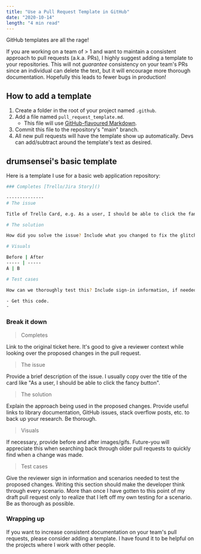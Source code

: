 ```yaml
---
title: "Use a Pull Request Template in GitHub"
date: "2020-10-14"
length: "4 min read"
---
```


GitHub templates are all the rage!

If you are working on a team of > 1 and want to maintain a consistent approach to pull requests (a.k.a. PRs), I highly suggest adding a template to your repositories. This will not _guarantee_ consistency on your team's PRs since an individual can delete the text, but it will encourage more thorough documentation. Hopefully this leads to fewer bugs in production!

## How to add a template

1. Create a folder in the root of your project named `.github`.
1. Add a file named `pull_request_template.md`.
    - This file will use [GitHub-flavoured Markdown](https://guides.github.com/features/mastering-markdown/).
1. Commit this file to the repository's "main" branch.
1. All new pull requests will have the template show up automatically. Devs can add/subtract around the template's text as desired.

## drumsensei's basic template

Here is a template I use for a basic web application repository:

```bash
### Completes [Trello/Jira Story]()

--------------
# The issue

Title of Trello Card, e.g. As a user, I should be able to click the fancy button 🤓

# The solution

How did you solve the issue? Include what you changed to fix the glitch.

# Visuals

Before | After
----- | -----
A | B

# Test cases

How can we thoroughly test this? Include sign-in information, if needed.

- Get this code.
-
```

### Break it down

> Completes

Link to the original ticket here. It's good to give a reviewer context while looking over the proposed changes in the pull request.

> The issue

Provide a brief description of the issue. I usually copy over the title of the card like "As a user, I should be able to click the fancy button".

> The solution

Explain the approach being used in the proposed changes. Provide useful links to library documentation, GitHub issues, stack overflow posts, etc. to back up your research. Be thorough.

> Visuals

If necessary, provide before and after images/gifs. Future-you will appreciate this when searching back through older pull requests to quickly find when a change was made.

> Test cases

Give the reviewer sign in information and scenarios needed to test the proposed changes. Writing this section should make the developer think through every scenario. More than once I have gotten to this point of my draft pull request only to realize that I left off my own testing for a scenario. Be as thorough as possible.

### Wrapping up

If you want to increase consistent documentation on your team's pull requests, please consider adding a template. I have found it to be helpful on the projects where I work with other people.
